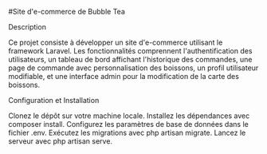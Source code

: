 #Site d'e-commerce de Bubble Tea

Description

Ce projet consiste à développer un site d'e-commerce utilisant le framework Laravel. Les fonctionnalités comprennent l'authentification des utilisateurs, un tableau de bord affichant l'historique des commandes, une page de commande avec personnalisation des boissons, un profil utilisateur modifiable, et une interface admin pour la modification de la carte des boissons.

Configuration et Installation

Clonez le dépôt sur votre machine locale.
Installez les dépendances avec composer install.
Configurez les paramètres de base de données dans le fichier .env.
Exécutez les migrations avec php artisan migrate.
Lancez le serveur avec php artisan serve.
